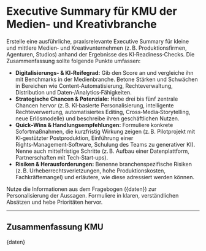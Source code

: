 <!-- summary_kmu.md -->
# Executive Summary für KMU der Medien‑ und Kreativbranche

Erstelle eine ausführliche, praxisrelevante Executive Summary für kleine und mittlere Medien‑ und Kreativunternehmen (z. B. Produktionsfirmen, Agenturen, Studios) anhand der Ergebnisse des KI‑Readiness‑Checks. Die Zusammenfassung sollte folgende Punkte umfassen:

* **Digitalisierungs‑ & KI‑Reifegrad:** Gib den Score an und vergleiche ihn mit Benchmarks in der Medienbranche. Betone Stärken und Schwächen in Bereichen wie Content‑Automatisierung, Rechteverwaltung, Distribution und Daten‑/Analytics‑Fähigkeiten.
* **Strategische Chancen & Potenziale:** Hebe drei bis fünf zentrale Chancen hervor (z. B. KI‑basierte Personalisierung, intelligente Rechteverwertung, automatisiertes Editing, Cross‑Media‑Storytelling, neue Erlösmodelle) und beschreibe ihren geschäftlichen Nutzen.
* **Quick‑Wins & Handlungsempfehlungen:** Formuliere konkrete Sofortmaßnahmen, die kurzfristig Wirkung zeigen (z. B. Pilotprojekt mit KI‑gestützter Postproduktion, Einführung einer Rights‑Management‑Software, Schulung des Teams zu generativer KI). Nenne auch mittelfristige Schritte (z. B. Aufbau einer Datenplattform, Partnerschaften mit Tech‑Start‑ups).
* **Risiken & Herausforderungen:** Benenne branchenspezifische Risiken (z. B. Urheberrechtsverletzungen, hohe Produktionskosten, Fachkräftemangel) und erläutere, wie diese adressiert werden können.

Nutze die Informationen aus dem Fragebogen ({daten}) zur Personalisierung der Aussagen. Formuliere in klaren, verständlichen Absätzen und hebe Prioritäten hervor.

---

## Zusammenfassung KMU

{daten}
